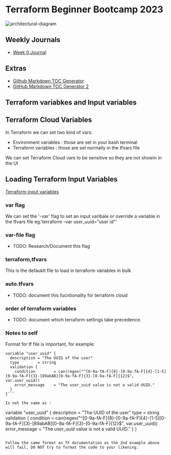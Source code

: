 # Terraform Beginner Bootcamp 2023

![architectural-diagram](https://github.com/omenking/terraform-beginner-bootcamp-2023/assets/7776/ab015431-2d14-4910-aa37-be4807b2b905)


## Weekly Journals
- [Week 0 Journal](Journal/Week0.md)

## Extras
- [Github Markdown TOC Generator](https://ecotrust-canada.github.io/markdown-toc/)
- [GitHub Markdown TOC Generator 2](https://dillinger.io/)


## Terraform variabkes and Input variables
## Terraform Cloud Variables

In Terraform we can set two kind of vars:
- Environment variables : those are set in your bash terminal
- Terraform variables : those are set normally in the tfvars file

We can set Terraform Cloud vars to be sensitive so they are not showin in the UI

## Loading Terraform  Input Variables
[Terraform input variables](https://developer.hashicorp.com/terraform/language/values/variables#custom-validation-rules)

### var flag
We can set the '-var' flag to set an input varibale or override a variable in the tfvars file eg.'terraform -var user_uuid="user id"'

### var-file flag

- TODO: Research/Document this flag

### terraform,tfvars

This is the defauklt file to load in terraform variables in bulk

### auto.tfvars

- TODO: document this fucntionality for terraform cloud

### order of terraform variables

- TODO: document which terraform settings take precedence.


### Notes to self
Format for tf file is important, for example:
```
variable "user_uuid" {
  description = "The UUID of the user"
  type        = string
  validation {
    condition        = can(regex("^[0-9a-fA-F]{8}-[0-9a-fA-F]{4}-[1-5][0-9a-fA-F]{3}-[89abAB][0-9a-fA-F]{3}-[0-9a-fA-F]{12}$", var.user_uuid))
    error_message    = "The user_uuid value is not a valid UUID."
  }
}```

Is not the same as :
```
variable "user_uuid" {
  description = "The UUID of the user"
  type        = string
  validation {
                condition        = can(regex("^[0-9a-fA-F]{8}-[0-9a-fA-F]{4}-[1-5][0-9a-fA-F]{3}-[89abAB][0-9a-fA-F]{3}-[0-9a-fA-F]{12}$", var.user_uuid))
                error_message    = "The user_uuid value is not a valid UUID."
            }
}
```

Follow the same format as TF documentation as the 2nd example above will fail, DO NOT try to format the code to your likening.